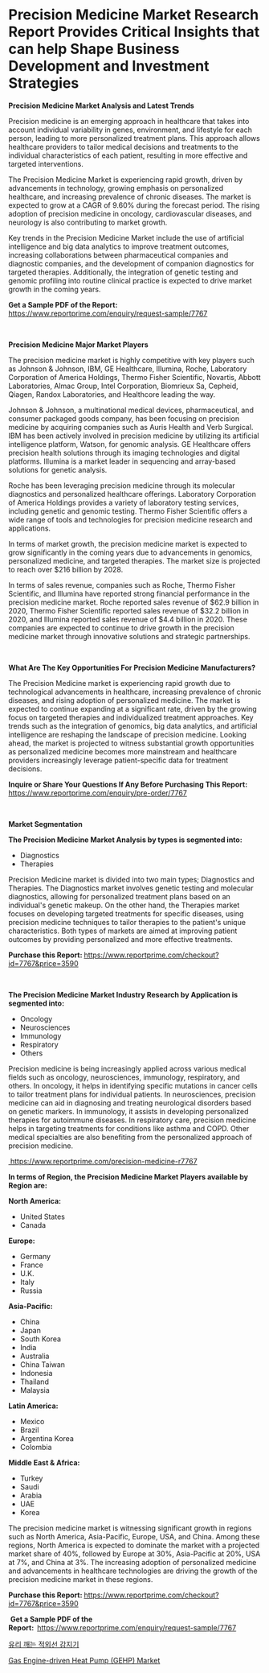 <p><h1>Precision Medicine Market Research Report Provides Critical Insights that can help Shape Business Development and Investment Strategies</h1></p><p><strong>Precision Medicine Market Analysis and Latest Trends</strong></p>
<p><p>Precision medicine is an emerging approach in healthcare that takes into account individual variability in genes, environment, and lifestyle for each person, leading to more personalized treatment plans. This approach allows healthcare providers to tailor medical decisions and treatments to the individual characteristics of each patient, resulting in more effective and targeted interventions.</p><p>The Precision Medicine Market is experiencing rapid growth, driven by advancements in technology, growing emphasis on personalized healthcare, and increasing prevalence of chronic diseases. The market is expected to grow at a CAGR of 9.60% during the forecast period. The rising adoption of precision medicine in oncology, cardiovascular diseases, and neurology is also contributing to market growth.</p><p>Key trends in the Precision Medicine Market include the use of artificial intelligence and big data analytics to improve treatment outcomes, increasing collaborations between pharmaceutical companies and diagnostic companies, and the development of companion diagnostics for targeted therapies. Additionally, the integration of genetic testing and genomic profiling into routine clinical practice is expected to drive market growth in the coming years.</p></p>
<p><strong>Get a Sample PDF of the Report:&nbsp;</strong> <a href="https://www.reportprime.com/enquiry/request-sample/7767">https://www.reportprime.com/enquiry/request-sample/7767</a></p>
<p>&nbsp;</p>
<p><strong>Precision Medicine Major Market Players</strong></p>
<p><p>The precision medicine market is highly competitive with key players such as Johnson & Johnson, IBM, GE Healthcare, Illumina, Roche, Laboratory Corporation of America Holdings, Thermo Fisher Scientific, Novartis, Abbott Laboratories, Almac Group, Intel Corporation, Biomrieux Sa, Cepheid, Qiagen, Randox Laboratories, and Healthcore leading the way.</p><p>Johnson & Johnson, a multinational medical devices, pharmaceutical, and consumer packaged goods company, has been focusing on precision medicine by acquiring companies such as Auris Health and Verb Surgical. IBM has been actively involved in precision medicine by utilizing its artificial intelligence platform, Watson, for genomic analysis. GE Healthcare offers precision health solutions through its imaging technologies and digital platforms. Illumina is a market leader in sequencing and array-based solutions for genetic analysis.</p><p>Roche has been leveraging precision medicine through its molecular diagnostics and personalized healthcare offerings. Laboratory Corporation of America Holdings provides a variety of laboratory testing services, including genetic and genomic testing. Thermo Fisher Scientific offers a wide range of tools and technologies for precision medicine research and applications.</p><p>In terms of market growth, the precision medicine market is expected to grow significantly in the coming years due to advancements in genomics, personalized medicine, and targeted therapies. The market size is projected to reach over $216 billion by 2028.</p><p>In terms of sales revenue, companies such as Roche, Thermo Fisher Scientific, and Illumina have reported strong financial performance in the precision medicine market. Roche reported sales revenue of $62.9 billion in 2020, Thermo Fisher Scientific reported sales revenue of $32.2 billion in 2020, and Illumina reported sales revenue of $4.4 billion in 2020. These companies are expected to continue to drive growth in the precision medicine market through innovative solutions and strategic partnerships.</p></p>
<p>&nbsp;</p>
<p><strong>What Are The Key Opportunities For Precision Medicine Manufacturers?</strong></p>
<p><p>The Precision Medicine market is experiencing rapid growth due to technological advancements in healthcare, increasing prevalence of chronic diseases, and rising adoption of personalized medicine. The market is expected to continue expanding at a significant rate, driven by the growing focus on targeted therapies and individualized treatment approaches. Key trends such as the integration of genomics, big data analytics, and artificial intelligence are reshaping the landscape of precision medicine. Looking ahead, the market is projected to witness substantial growth opportunities as personalized medicine becomes more mainstream and healthcare providers increasingly leverage patient-specific data for treatment decisions.</p></p>
<p><strong>Inquire or Share Your Questions If Any Before Purchasing This Report:</strong> <a href="https://www.reportprime.com/enquiry/pre-order/7767">https://www.reportprime.com/enquiry/pre-order/7767</a></p>
<p>&nbsp;</p>
<p><strong>Market Segmentation</strong></p>
<p><strong>The Precision Medicine Market Analysis by types is segmented into:</strong></p>
<p><ul><li>Diagnostics</li><li>Therapies</li></ul></p>
<p><p>Precision Medicine market is divided into two main types; Diagnostics and Therapies. The Diagnostics market involves genetic testing and molecular diagnostics, allowing for personalized treatment plans based on an individual's genetic makeup. On the other hand, the Therapies market focuses on developing targeted treatments for specific diseases, using precision medicine techniques to tailor therapies to the patient's unique characteristics. Both types of markets are aimed at improving patient outcomes by providing personalized and more effective treatments.</p></p>
<p><strong>Purchase this Report:&nbsp;</strong><a href="https://www.reportprime.com/checkout?id=7767&price=3590">https://www.reportprime.com/checkout?id=7767&price=3590</a></p>
<p>&nbsp;</p>
<p><strong>The Precision Medicine Market Industry Research by Application is segmented into:</strong></p>
<p><ul><li>Oncology</li><li>Neurosciences</li><li>Immunology</li><li>Respiratory</li><li>Others</li></ul></p>
<p><p>Precision medicine is being increasingly applied across various medical fields such as oncology, neurosciences, immunology, respiratory, and others. In oncology, it helps in identifying specific mutations in cancer cells to tailor treatment plans for individual patients. In neurosciences, precision medicine can aid in diagnosing and treating neurological disorders based on genetic markers. In immunology, it assists in developing personalized therapies for autoimmune diseases. In respiratory care, precision medicine helps in targeting treatments for conditions like asthma and COPD. Other medical specialties are also benefiting from the personalized approach of precision medicine.</p></p>
<p><a href="https://www.reportprime.com/precision-medicine-r7767">&nbsp;https://www.reportprime.com/precision-medicine-r7767</a></p>
<p><strong>In terms of Region, the Precision Medicine Market Players available by Region are:</strong></p>
<p>
    <p> <strong> North America: </strong>
        <ul>
            <li>United States</li>
            <li>Canada</li>
        </ul>
        </p> 
    <p> <strong> Europe: </strong>
        <ul>
            <li>Germany</li>
            <li>France</li>
            <li>U.K.</li>
            <li>Italy</li>
            <li>Russia</li>
        </ul>
        </p> 
    <p> <strong> Asia-Pacific: </strong>
        <ul>
            <li>China</li>
            <li>Japan</li>
            <li>South Korea</li>
            <li>India</li>
            <li>Australia</li>
            <li>China Taiwan</li>
            <li>Indonesia</li>
            <li>Thailand</li>
            <li>Malaysia</li>
        </ul>
        </p> 
    <p> <strong> Latin America: </strong>
        <ul>
            <li>Mexico</li>
            <li>Brazil</li>
            <li>Argentina Korea</li>
            <li>Colombia</li>
        </ul>
        </p> 
    <p> <strong> Middle East & Africa: </strong>
        <ul>
            <li>Turkey</li>
            <li>Saudi</li>
            <li>Arabia</li>
            <li>UAE</li>
            <li>Korea</li>
        </ul>
    </p>
    </p>
<p><p>The precision medicine market is witnessing significant growth in regions such as North America, Asia-Pacific, Europe, USA, and China. Among these regions, North America is expected to dominate the market with a projected market share of 40%, followed by Europe at 30%, Asia-Pacific at 20%, USA at 7%, and China at 3%. The increasing adoption of personalized medicine and advancements in healthcare technologies are driving the growth of the precision medicine market in these regions.</p></p>
<p><strong>Purchase this Report: </strong><a href="https://www.reportprime.com/checkout?id=7767&price=3590">https://www.reportprime.com/checkout?id=7767&price=3590</a></p>
<p>&nbsp;<strong>Get a Sample PDF of the Report:&nbsp;&nbsp;</strong><a href="https://www.reportprime.com/enquiry/request-sample/7767">https://www.reportprime.com/enquiry/request-sample/7767</a></p>
<p><strong></strong></p>
<p><p><a href="https://github.com/AidenReinger/Market-Research-Report-List-2/blob/main/9954856105083.md">유리 깨는 적외선 감지기</a></p><p><a href="https://github.com/philipWlf74/Market-Research-Report-List-1/blob/main/gas-engine-driven-heat-pump-gehp-market.md">Gas Engine-driven Heat Pump (GEHP) Market</a></p></p>